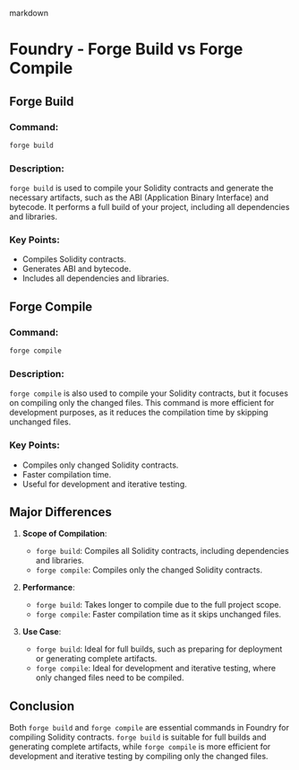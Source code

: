 
markdown
# Foundry - Forge Build vs Forge Compile

## Forge Build

### Command:
```sh
forge build
```

### Description:
`forge build` is used to compile your Solidity contracts and generate the necessary artifacts, such as the ABI (Application Binary Interface) and bytecode. It performs a full build of your project, including all dependencies and libraries.

### Key Points:
- Compiles Solidity contracts.
- Generates ABI and bytecode.
- Includes all dependencies and libraries.

## Forge Compile

### Command:
```sh
forge compile
```

### Description:
`forge compile` is also used to compile your Solidity contracts, but it focuses on compiling only the changed files. This command is more efficient for development purposes, as it reduces the compilation time by skipping unchanged files.

### Key Points:
- Compiles only changed Solidity contracts.
- Faster compilation time.
- Useful for development and iterative testing.

## Major Differences

1. **Scope of Compilation**:
   - `forge build`: Compiles all Solidity contracts, including dependencies and libraries.
   - `forge compile`: Compiles only the changed Solidity contracts.

2. **Performance**:
   - `forge build`: Takes longer to compile due to the full project scope.
   - `forge compile`: Faster compilation time as it skips unchanged files.

3. **Use Case**:
   - `forge build`: Ideal for full builds, such as preparing for deployment or generating complete artifacts.
   - `forge compile`: Ideal for development and iterative testing, where only changed files need to be compiled.

## Conclusion

Both `forge build` and `forge compile` are essential commands in Foundry for compiling Solidity contracts. `forge build` is suitable for full builds and generating complete artifacts, while `forge compile` is more efficient for development and iterative testing by compiling only the changed files.

```

